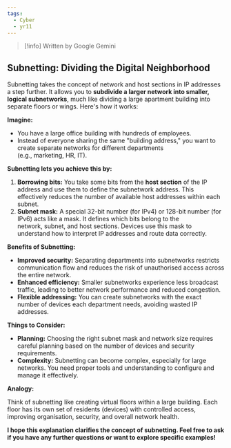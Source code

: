 ```yaml
---
tags:
  - Cyber
  - yr11
---
```



> [!info] Written by Google Gemini


## **Subnetting: Dividing the Digital Neighborhood**

Subnetting takes the concept of network and host sections in IP addresses a step further. It allows you to **subdivide a larger network into smaller, logical subnetworks**, much like dividing a large apartment building into separate floors or wings. Here's how it works:

**Imagine:**

- You have a large office building with hundreds of employees.
- Instead of everyone sharing the same "building address," you want to create separate networks for different departments (e.g., marketing, HR, IT).

**Subnetting lets you achieve this by:**

1. **Borrowing bits:** You take some bits from the **host section** of the IP address and use them to define the subnetwork address. This effectively reduces the number of available host addresses within each subnet.
2. **Subnet mask:** A special 32-bit number (for IPv4) or 128-bit number (for IPv6) acts like a mask. It defines which bits belong to the network, subnet, and host sections. Devices use this mask to understand how to interpret IP addresses and route data correctly.

**Benefits of Subnetting:**

- **Improved security:** Separating departments into subnetworks restricts communication flow and reduces the risk of unauthorised access across the entire network.
- **Enhanced efficiency:** Smaller subnetworks experience less broadcast traffic, leading to better network performance and reduced congestion.
- **Flexible addressing:** You can create subnetworks with the exact number of devices each department needs, avoiding wasted IP addresses.

**Things to Consider:**

- **Planning:** Choosing the right subnet mask and network size requires careful planning based on the number of devices and security requirements.
- **Complexity:** Subnetting can become complex, especially for large networks. You need proper tools and understanding to configure and manage it effectively.

**Analogy:**

Think of subnetting like creating virtual floors within a large building. Each floor has its own set of residents (devices) with controlled access, improving organisation, security, and overall network health.

**I hope this explanation clarifies the concept of subnetting. Feel free to ask if you have any further questions or want to explore specific examples!**


